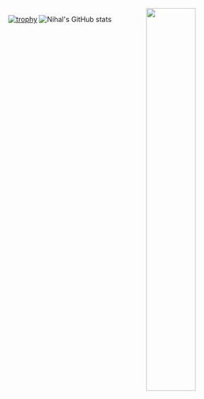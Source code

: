 <img align="right" width="44.57%" src="https://github-readme-stats.vercel.app/api/top-langs/?username=cntrlx&layout=donut&theme=dracula&hide=makefile,cmake" />

[![trophy](https://github-profile-trophy.vercel.app/?username=cntrlx&theme=onedark)](https://github.com/ryo-ma/github-profile-trophy)
![Nihal's GitHub stats](https://github-readme-stats.vercel.app/api?username=cntrlx&theme=tokyonight&show_icons=true)
